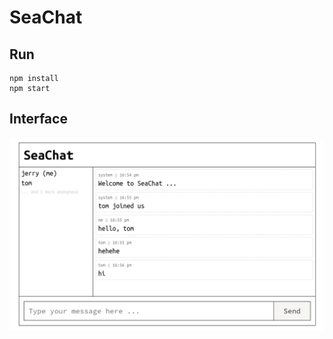 # SeaChat

## Run

``` shell
npm install
npm start
```

## Interface

![screenshot](screenshot.png)
